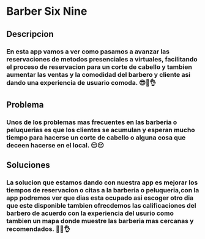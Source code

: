 # Barber Six Nine
## Descripcion
### En esta app vamos a ver como pasamos a avanzar las reservaciones de metodos presenciales a virtuales, facilitando el proceso de reservacion para un corte de cabello y tambien aumentar las ventas y la comodidad del barbero y cliente asi dando una experiencia de usuario comoda. 😎🤑👌
## Problema
### Unos de los problemas mas frecuentes en las barberia o peluquerias es que los clientes se acumulan y esperan mucho tiempo para hacerse un corte de cabello o alguna cosa que deceen hacerse en el local. 😑😔
## Soluciones
### La solucion que estamos dando con nuestra app es mejorar los tiempos de reservacion o citas a la barberia o peluqueria,con la app podremos ver que dias esta ocupado asi escoger otro dia que este disponible tambien ofrecdemos las calificaciones del barbero de acuerdo con la experiencia del usurio como tambien un mapa donde muestre las barberia mas cercanas y recomendados. 🤣🤑👌